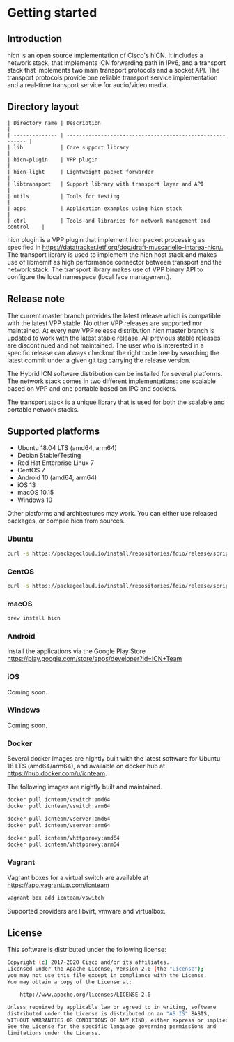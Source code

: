 # Getting started

## Introduction

hicn is an open source implementation of Cisco's hICN. It includes a network stack, that implements
ICN forwarding path in IPv6, and a transport stack that implements two main transport protocols and
a socket API. The transport protocols provide one reliable transport service implementation and a
real-time transport service for audio/video media.

## Directory layout

```text
| Directory name | Description                                               |
| -------------- | --------------------------------------------------------- |
| lib            | Core support library                                      |
| hicn-plugin    | VPP plugin                                                |
| hicn-light     | Lightweight packet forwarder                              |
| libtransport   | Support library with transport layer and API              |
| utils          | Tools for testing                                         |
| apps           | Application examples using hicn stack                     |
| ctrl           | Tools and libraries for network management and control    |
```

hicn plugin is a VPP plugin that implement hicn packet processing as specified in
<https://datatracker.ietf.org/doc/draft-muscariello-intarea-hicn/.> The transport library is used to
implement the hicn host stack and makes use of libmemif as high performance connector between
transport and the network stack. The transport library makes use of VPP binary API to configure the
local namespace (local face management).

## Release note

The current master branch provides the latest release which is compatible with the latest VPP stable.
No other VPP releases are supported nor maintained. At every new VPP release distribution hicn
master branch is updated to work with the latest stable release. All previous stable releases
are discontinued and not maintained. The user who is interested in a specific release can always
checkout the right code tree by searching the latest commit under a given git tag carrying the
release version.

The Hybrid ICN software distribution can be installed for several platforms.
The network stack comes in two different implementations: one scalable based
on VPP and one portable based on IPC and sockets.

The transport stack is a unique library that is used for both the scalable
and portable network stacks.

## Supported platforms

- Ubuntu 18.04 LTS (amd64, arm64)
- Debian Stable/Testing
- Red Hat Enterprise Linux 7
- CentOS 7
- Android 10 (amd64, arm64)
- iOS 13
- macOS 10.15
- Windows 10

Other platforms and architectures may work.
You can either use released packages, or compile hicn from sources.

### Ubuntu

```bash
curl -s https://packagecloud.io/install/repositories/fdio/release/script.deb.sh | sudo bash
```

### CentOS

```bash
curl -s https://packagecloud.io/install/repositories/fdio/release/script.rpm.sh | sudo bash
```

### macOS

```bash
brew install hicn
```

### Android

Install the applications via the Google Play Store
<https://play.google.com/store/apps/developer?id=ICN+Team>

### iOS

Coming soon.

### Windows

Coming soon.

### Docker

Several docker images are nightly built with the latest software  for Ubuntu 18 LTS (amd64/arm64),
and available on docker hub at  <https://hub.docker.com/u/icnteam>.

The following images are nightly built and maintained.

```bash
docker pull icnteam/vswitch:amd64
docker pull icnteam/vswitch:arm64

docker pull icnteam/vserver:amd64
docker pull icnteam/vserver:arm64

docker pull icnteam/vhttpproxy:amd64
docker pull icnteam/vhttpproxy:arm64
```

### Vagrant

Vagrant boxes for a virtual switch are available at
<https://app.vagrantup.com/icnteam>

```bash
vagrant box add icnteam/vswitch
```

Supported providers are libvirt, vmware and virtualbox.

## License

This software is distributed under the following license:

```bash
Copyright (c) 2017-2020 Cisco and/or its affiliates.
Licensed under the Apache License, Version 2.0 (the "License");
you may not use this file except in compliance with the License.
You may obtain a copy of the License at:

    http://www.apache.org/licenses/LICENSE-2.0

Unless required by applicable law or agreed to in writing, software
distributed under the License is distributed on an "AS IS" BASIS,
WITHOUT WARRANTIES OR CONDITIONS OF ANY KIND, either express or implied.
See the License for the specific language governing permissions and
limitations under the License.
```
